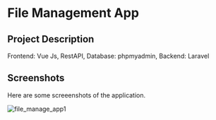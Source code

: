 # File Management App

## Project Description
Frontend: Vue Js,
RestAPI,
Database: phpmyadmin,
Backend: Laravel

## Screenshots
Here are some screeenshots of the application.

![file_manage_app1](https://github.com/johnp2003/File-Management-System/assets/118417273/adaf7350-f005-42b7-baf8-4cae78d8ad15)
